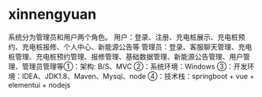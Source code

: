 # xinnengyuan
系统分为管理员和用户两个角色。 用户：登录、注册、充电桩展示、充电桩预约、充电桩报修、个人中心、新能源公告等 管理员：登录、客服聊天管理、充电桩管理、充电桩预约管理、报修管理、基础数据管理、新能源公告管理、用户管理、管理员管理等①：架构: B/S、MVC ②：系统环境：Windows ③：开发环境：IDEA、JDK1.8、Maven、Mysql、node ④：技术栈：springboot + vue + elementui + nodejs
